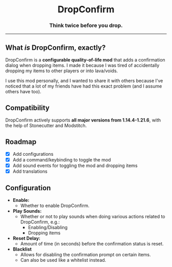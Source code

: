 <div align="center">
  <h1>DropConfirm</h1>
  <h3>Think twice before you drop.</h3>
</div>

---

## What *is* DropConfirm, exactly?

DropConfirm is a **configurable quality-of-life mod** that adds a confirmation dialog when dropping items. I made it
because I was tired of accidentally dropping my items to other players or into lava/voids.

I use this mod personally, and I wanted to share it with others because I've noticed that a lot of my friends have had
this exact problem (and I assume others have too).

## Compatibility

DropConfirm actively supports **all major versions from 1.14.4-1.21.6**, with the help of Stonecutter and Modstitch.

## Roadmap

- [x] Add configurations
- [x] Add a command/keybinding to toggle the mod
- [x] Add sound events for toggling the mod and dropping items
- [x] Add translations

## Configuration

- **Enable:**
    - Whether to enable DropConfirm.
- **Play Sounds:**
    - Whether or not to play sounds when doing various actions related to DropConfirm, e.g.:
        - Enabling/Disabling
        - Dropping items
- **Reset Delay:**
    - Amount of time (in seconds) before the confirmation status is reset.
- **Blacklist**
    - Allows for disabling the confirmation prompt on certain items.
    - Can also be used like a whitelist instead.
